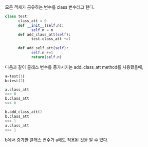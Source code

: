 모든 객체가 공유하는 변수를 class 변수라고 한다.

```python
class test:
      class_att = 0
      def __init__(self,n):
            self.n = n
      def add_class_att(self):
            test.class_att +=1 
      
      def add_self_att(self):
            self.n +=1
            return(self.n)
```

다음과 같이 클래스 변수를 증가시키는 add_class_att method를 사용했을때, 
```python
a=test(1)
b=test(2)

a.class_att
>>> 0
b.class_att
>>> 0

b.add_class_att()
b.class_att
>>> 1
a.class_att
>>> 1
```

b에서 증가한 클래스 변수가 a에도 적용된 것을 알 수 있다.

